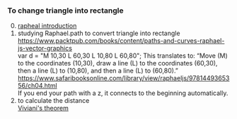 ### To change triangle into rectangle  
0. [rapheal introduction](https://blog.thebrickfactory.com/2013/03/how-to-create-dynamic-svgs-with-raphael/)
1. studying Raphael.path to convert triangle into rectangle  
https://www.packtpub.com/books/content/paths-and-curves-raphael-js-vector-graphics  
var d = "M 10,30 L 60,30 L 10,80 L 60,80";
This translates to: “Move (M) to the coordinates (10,30), draw a line (L) to the coordinates (60,30),   
then a line (L) to (10,80), and then a line (L) to (60,80).”  
https://www.safaribooksonline.com/library/view/raphaeljs/9781449365356/ch04.html  
If you end your path with a z, it connects to the beginning automatically.  
2. to calculate the distance  
[Viviani's theorem](https://en.wikipedia.org/wiki/Viviani%27s_theorem)  
